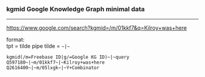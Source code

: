 <h3>kgmid Google Knowledge Graph minimal data</h3>

<hr>

https://www.google.com/search?kgmid=/m/01kkf7&q=Kilroy+was+here

format:<br>
tpt = tilde pipe tilde = `~|~`
```tpt
kgmid(/m=Freebase ID|g/=Google KG ID)~|~query
Q597180~|~m/01kkf7~|~Kilroy+was+here
Q2616400~|~m/05lxgk~|~Y+Combinator
```
